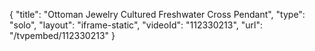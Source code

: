 {
    "title": "Ottoman Jewelry Cultured Freshwater Cross Pendant",
    "type": "solo",
    "layout": "iframe-static",
    "videoId": "112330213",
    "url": "\/tvpembed\/112330213"
}